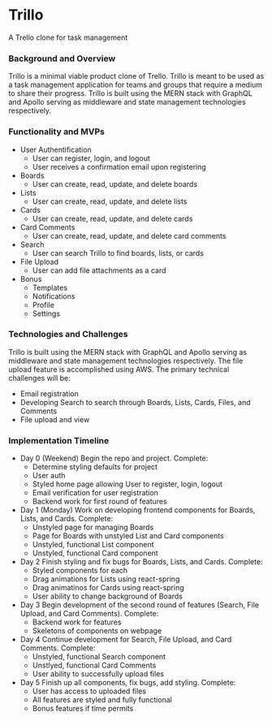 # Trillo
 A Trello clone for task management
 
 ### Background and Overview
 Trillo is a minimal viable product clone of Trello. Trillo is meant to be used as a task management application for teams and groups that require a medium to share their progress. Trillo is built using the MERN stack with GraphQL and Apollo serving as middleware and state management technologies respectively. 
 
 ### Functionality and MVPs
 * User Authentification
   * User can register, login, and logout
   * User receives a confirmation email upon registering
 * Boards
   * User can create, read, update, and delete boards
 * Lists
   * User can create, read, update, and delete lists
 * Cards
   * User can create, read, update, and delete cards
 * Card Comments
   * User can create, read, update, and delete card comments
 * Search
   * User can search Trillo to find boards, lists, or cards
 * File Upload
   * User can add file attachments as a card
 * Bonus
   * Templates
   * Notifications
   * Profile
   * Settings
   
 ### Technologies and Challenges
  Trillo is built using the MERN stack with GraphQL and Apollo serving as middleware and state management technologies   respectively. The file upload feature is accomplished using AWS. The primary technical challenges will be:
 * Email registration
 * Developing Search to search through Boards, Lists, Cards, Files, and Comments
 * File upload and view
  
  ### Implementation Timeline
  * Day 0 (Weekend) Begin the repo and project. Complete:
    * Determine styling defaults for project
    * User auth 
    * Styled home page allowing User to register, login, logout 
    * Email verification for user registration
    * Backend work for first round of features
  * Day 1 (Monday) Work on developing frontend components for Boards, Lists, and Cards. Complete:
    * Unstyled page for managing Boards
    * Page for Boards with unstyled List and Card components
    * Unstyled, functional List component
    * Unstyled, functional Card component
  * Day 2 Finish styling and fix bugs for Boards, Lists, and Cards. Complete: 
    * Styled components for each 
    * Drag animations for Lists using react-spring
    * Drag animatinos for Cards using react-spring 
    * User ability to change background of Boards
  * Day 3 Begin development of the second round of features (Search, File Upload, and Card Comments). Complete: 
    * Backend work for features 
    * Skeletons of components on webpage
  * Day 4 Continue development for Search, File Upload, and Card Comments. Complete:
    * Unstyled, functional Search component
    * Unstlyed, functional Card Comments
    * User ability to successfully upload files
  * Day 5 Finish up all components, fix bugs, add styling. Complete:
    * User has access to uploaded files
    * All features are styled and fully functional
    * Bonus features if time permits
  
  

 

